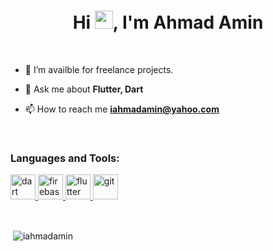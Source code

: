 <h1 align="center">Hi <img src="https://github.com/rajput2107/rajput2107/blob/master/Assets/Hi.gif" width="29px">, I'm Ahmad Amin</h1>
<br />

- 🌱 I’m availble for freelance projects.

- 💬 Ask me about **Flutter, Dart**

- 📫 How to reach me **iahmadamin@yahoo.com**
<br />

<h3 align="left">Languages and Tools:</h3>
<p align="left">  </a> <a href="https://dart.dev" target="_blank"> <img src="https://www.vectorlogo.zone/logos/dartlang/dartlang-icon.svg" alt="dart" width="40" height="40"/> </a> <a href="https://firebase.google.com/" target="_blank"> <img src="https://www.vectorlogo.zone/logos/firebase/firebase-icon.svg" alt="firebase" width="40" height="40"/> </a> <a href="https://flutter.dev" target="_blank"> <img src="https://www.vectorlogo.zone/logos/flutterio/flutterio-icon.svg" alt="flutter" width="40" height="40"/> </a> <a href="https://git-scm.com/" target="_blank"> <img src="https://www.vectorlogo.zone/logos/git-scm/git-scm-icon.svg" alt="git" width="40" height="40"/> </a>  </p>
<br />


<p>&nbsp;<img align="center" src="https://github-readme-stats.vercel.app/api?username=iahmadamin&show_icons=true&locale=en" alt="iahmadamin" /></p>
<br />
